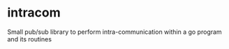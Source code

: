 # intracom
Small pub/sub library to perform intra-communication within a go program and its routines
